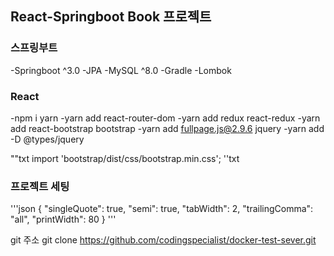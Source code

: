 ## React-Springboot Book 프로젝트

### 스프링부트

-Springboot ^3.0
-JPA
-MySQL ^8.0
-Gradle
-Lombok

### React

-npm i yarn
-yarn add react-router-dom
-yarn add redux react-redux
-yarn add react-bootstrap bootstrap
-yarn add fullpage.js@2.9.6 jquery
-yarn add -D @types/jquery

""txt
import 'bootstrap/dist/css/bootstrap.min.css';
''txt

### 프로젝트 세팅

'''json
{
"singleQuote": true,
"semi": true,
"tabWidth": 2,
"trailingComma": "all",
"printWidth": 80
}
'''

git 주소
git clone https://github.com/codingspecialist/docker-test-sever.git
